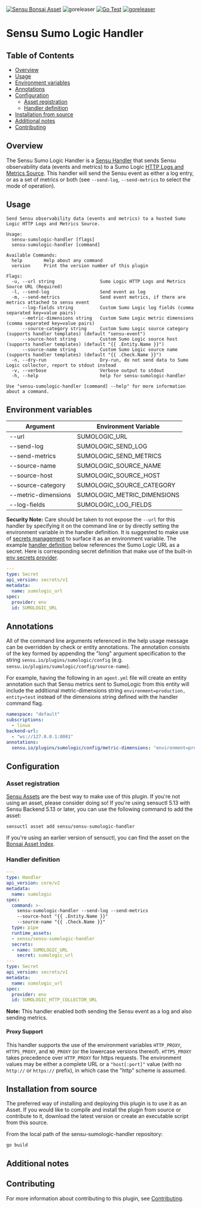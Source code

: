 [![Sensu Bonsai Asset](https://img.shields.io/badge/Bonsai-Download%20Me-brightgreen.svg?colorB=89C967&logo=sensu)](https://bonsai.sensu.io/assets/sensu/sensu-sumologic-handler)
![goreleaser](https://github.com/sensu/sensu-sumologic-handler/workflows/goreleaser/badge.svg)
[![Go Test](https://github.com/sensu/sensu-sumologic-handler/workflows/Go%20Test/badge.svg)](https://github.com/sensu/sensu-sumologic-handler/actions?query=workflow%3A%22Go+Test%22)
[![goreleaser](https://github.com/sensu/sensu-sumologic-handler/workflows/goreleaser/badge.svg)](https://github.com/sensu/sensu-sumologic-handler/actions?query=workflow%3Agoreleaser)


# Sensu Sumo Logic Handler

## Table of Contents
- [Overview](#overview)
- [Usage](#usage)
- [Environment variables](#environment-variables)
- [Annotations](#annotations)
- [Configuration](#configuration)
  - [Asset registration](#asset-registration)
  - [Handler definition](#handler-definition)
- [Installation from source](#installation-from-source)
- [Additional notes](#additional-notes)
- [Contributing](#contributing)

## Overview

The Sensu Sumo Logic Handler is a [Sensu Handler](https://docs.sensu.io/sensu-go/latest/reference/handlers/) that sends Sensu observability data (events and metrics) to a Sumo Logic [HTTP Logs and Metrics Source](https://help.sumologic.com/03Send-Data/Sources/02Sources-for-Hosted-Collectors/HTTP-Source).
This handler will send the Sensu event as either a log entry, or as a set of metrics or both (see `--send-log`, `--send-metrics` to select the mode of operation).

## Usage

```
Send Sensu observability data (events and metrics) to a hosted Sumo Logic HTTP Logs and Metrics Source.

Usage:
  sensu-sumologic-handler [flags]
  sensu-sumologic-handler [command]

Available Commands:
  help        Help about any command
  version     Print the version number of this plugin

Flags:
  -u, --url string                 Sumo Logic HTTP Logs and Metrics Source URL (Required)
  -l, --send-log                   Send event as log
  -m, --send-metrics               Send event metrics, if there are metrics attached to sensu event
      --log-fields string          Custom Sumo Logic log fields (comma separated key=value pairs)
      --metric-dimensions string   Custom Sumo Logic metric dimensions (comma separated key=value pairs)
      --source-category string     Custom Sumo Logic source category (supports handler templates) (default "sensu-event")
      --source-host string         Custom Sumo Logic source host (supports handler templates) (default "{{ .Entity.Name }}")
      --source-name string         Custom Sumo Logic source name (supports handler templates) (default "{{ .Check.Name }}")
  -n, --dry-run                    Dry-run, do not send data to Sumo Logic collector, report to stdout instead
  -v, --verbose                    Verbose output to stdout
  -h, --help                       help for sensu-sumologic-handler

Use "sensu-sumologic-handler [command] --help" for more information about a command.
```

## Environment variables

|Argument             |Environment Variable         |
|---------------------|-----------------------------|
|--url                |SUMOLOGIC_URL                |
|--send-log           |SUMOLOGIC_SEND_LOG           |
|--send-metrics       |SUMOLOGIC_SEND_METRICS       |
|--source-name        |SUMOLOGIC_SOURCE_NAME        |
|--source-host        |SUMOLOGIC_SOURCE_HOST        |
|--source-category    |SUMOLOGIC_SOURCE_CATEGORY    |
|--metric-dimensions  |SUMOLOGIC_METRIC_DIMENSIONS  |
|--log-fields         |SUMOLOGIC_LOG_FIELDS         |

**Security Note:** Care should be taken to not expose the `--url` for this handler by specifying it on the command line or by directly setting the environment variable in the handler definition.
It is suggested to make use of [secrets management](https://docs.sensu.io/sensu-go/latest/operations/manage-secrets/secrets/) to surface it as an environment variable.
The example [handler definition](#handler-definition) below references the Sumo Logic URL as a secret.
Here is corresponding secret definition that make use of the built-in [env secrets provider](https://docs.sensu.io/sensu-go/latest/operations/manage-secrets/secrets-providers/#env-secrets-provider-example).

```yml
---
type: Secret
api_version: secrets/v1
metadata:
  name: sumologic_url
spec:
  provider: env
  id: SUMOLOGIC_URL
```

## Annotations

All of the command line arguments referenced in the help usage message can be overridden by check or entity annotations.
The annotation consists of the key formed by appending the "long" argument specification to the string `sensu.io/plugins/sumologic/config` (e.g. `sensu.io/plugins/sumologic/config/source-name`).

For example, having the following in an `agent.yml` file will create an entity annotation such that Sensu metrics sent to SumoLogic from this entity will include the additional metric-dimensions string `environment=production, entity=test` instead of the dimensions string defined with the handler command flag.

```yml
namespace: "default"
subscriptions:
  - linux
backend-url:
  - "ws://127.0.0.1:8081"
annotations:
  sensu.io/plugins/sumologic/config/metric-dimensions: "environment=production, entity=test"
```

## Configuration

### Asset registration

[Sensu Assets](https://docs.sensu.io/sensu-go/latest/reference/assets/) are the best way to make use of this plugin.
If you're not using an asset, please consider doing so!
If you're using sensuctl 5.13 with Sensu Backend 5.13 or later, you can use the following command to add the asset:

```
sensuctl asset add sensu/sensu-sumologic-handler
```

If you're using an earlier version of sensuctl, you can find the asset on the [Bonsai Asset Index](https://bonsai.sensu.io/assets/sensu/sensu-sumologic-handler).

### Handler definition

```yml
---
type: Handler
api_version: core/v2
metadata:
  name: sumologic
spec:
  command: >-
    sensu-sumologic-handler --send-log --send-metrics
    --source-host "{{ .Entity.Name }}"
    --source-name "{{ .Check.Name }}"
  type: pipe
  runtime_assets:
  - sensu/sensu-sumologic-handler
  secrets:
  - name: SUMOLOGIC_URL
    secret: sumologic_url
---
type: Secret
api_version: secrets/v1
metadata:
  name: sumologic_url
spec:
  provider: env
  id: SUMOLOGIC_HTTP_COLLECTOR_URL
```
**Note:**  This handler enabled both sending the Sensu event as a log and also sending metrics.
  
#### Proxy Support

This handler supports the use of the environment variables `HTTP_PROXY`, `HTTPS_PROXY`, and `NO_PROXY` (or the lowercase versions thereof).
`HTTPS_PROXY` takes precedence over `HTTP_PROXY` for https requests.
The environment values may be either a complete URL or a `"host[:port]"` value (with no `http://` or `https://` prefix), in which case the "http" scheme is assumed.

## Installation from source

The preferred way of installing and deploying this plugin is to use it as an Asset.
If you would like to compile and install the plugin from source or contribute to it, download the latest version or create an executable script from this source.

From the local path of the sensu-sumologic-handler repository:

```
go build
```

## Additional notes

## Contributing

For more information about contributing to this plugin, see [Contributing](https://github.com/sensu/sensu-go/blob/master/CONTRIBUTING.md).
